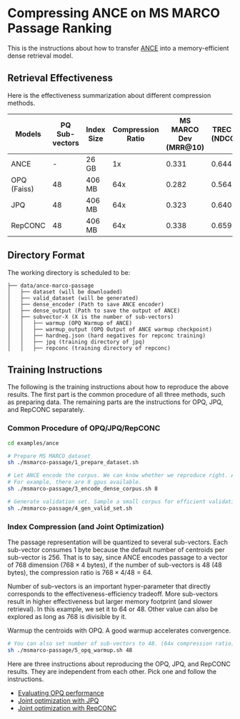 # Compressing ANCE on MS MARCO Passage Ranking

This is the instructions about how to transfer [ANCE](https://openreview.net/pdf?id=zeFrfgyZln) into a memory-efficient dense retrieval model. 

## Retrieval Effectiveness

Here is the effectiveness summarization about different compression methods. 

| Models      | PQ Sub-vectors| Index Size  | Compression Ratio | MS MARCO Dev (MRR@10) | TREC 19 DL (NDCG@10) | TREC 20 DL (NDCG@10)
| ----------- | ----------- | ----------- | ----------- | ----------- | ----------- | ----------- |
| ANCE        | -  | 26 GB  | 1x  | 0.331 | 0.644 | 0.640 |
| OPQ (Faiss) | 48 | 406 MB | 64x | 0.282 | 0.564 | 0.571 | 
| JPQ         | 48 | 406 MB | 64x | 0.323 | 0.640 | 0.618 | 
| RepCONC     | 48 | 406 MB | 64x | 0.338 | 0.659 | 0.641 | 

##  Directory Format

The working directory is scheduled to be:

```
├── data/ance-marco-passage
│   ├── dataset (will be downloaded)
│   ├── valid_dataset (will be generated)
│   ├── dense_encoder (Path to save ANCE encoder)
│   ├── dense_output (Path to save the output of ANCE)
│   ├── subvector-X (X is the number of sub-vectors)
│   │   ├── warmup (OPQ Warmup of ANCE)
│   │   ├── warmup_output (OPQ Output of ANCE warmup checkpoint)
│   │   ├── hardneg.json (hard negatives for repconc training)
│   │   ├── jpq (training directory of jpq)
│   │   ├── repconc (training directory of repconc)
```

## Training Instructions

The following is the training instructions about how to reproduce the above results. The first part is the common procedure of all three methods, such as preparing data. The remaining parts are the instructions for OPQ, JPQ, and RepCONC separately. 

### Common Procedure of OPQ/JPQ/RepCONC

```bash
cd examples/ance

# Prepare MS MARCO dataset
sh ./msmarco-passage/1_prepare_dataset.sh

# Let ANCE encode the corpus. We can know whether we reproduce right. And the corpus encoding can be reused by warmup process or JPQ training process.
# For example, there are 8 gpus available.
sh ./msmarco-passage/3_encode_dense_corpus.sh 8

# Generate validation set. Sample a small corpus for efficient validation during training.
sh ./msmarco-passage/4_gen_valid_set.sh
```

### Index Compression (and Joint Optimization)

The passage representation will be quantized to several sub-vectors. Each sub-vector consumes $1$ byte because the default number of centroids per sub-vector is $256$. 
That is to say, since ANCE encodes passage to a vector of $768$ dimension ($768 \times 4$ bytes), if the number of sub-vectors is $48$ ($48$ bytes), the compression ratio is $768 \times 4/48 = 64$.

Number of sub-vectors is an important hyper-parameter that directly corresponds to the effectiveness-efficiency tradeoff. More sub-vectors result in higher effectiveness but larger memory footprint (and slower retrieval). In this example, we set it to $64$ or $48$. Other value can also be explored as long as 768 is divisible by it.

Warmup the centroids with OPQ. A good warmup accelerates convergence. 
```bash
# You can also set number of sub-vectors to 48. (64x compression ratio)
sh ./msmarco-passage/5_opq_warmup.sh 48
```

Here are three instructions about reproducing the OPQ, JPQ, and RepCONC results. They are independent from each other. Pick one and follow the instructions.
- [Evaluating OPQ performance](./opq)
- [Joint optimization with JPQ](./jpq)
- [Joint optimization with RepCONC](./repconc)
